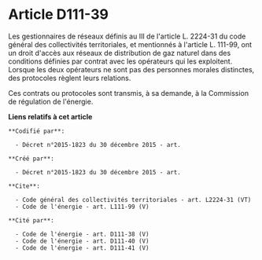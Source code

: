 # Article D111-39

Les gestionnaires de réseaux définis au III de l'article L. 2224-31 du code général des collectivités territoriales, et
mentionnés à l'article L. 111-99, ont un droit d'accès aux réseaux de distribution de gaz naturel dans des conditions
définies par contrat avec les opérateurs qui les exploitent. Lorsque les deux opérateurs ne sont pas des personnes morales
distinctes, des protocoles règlent leurs relations. 

Ces contrats ou protocoles sont transmis, à sa demande, à la Commission de régulation de l'énergie.

**Liens relatifs à cet article**

	**Codifié par**:

	  - Décret n°2015-1823 du 30 décembre 2015 - art.

	**Créé par**:

	  - Décret n°2015-1823 du 30 décembre 2015 - art.

	**Cite**:

	  - Code général des collectivités territoriales - art. L2224-31 (VT)
	  - Code de l'énergie - art. L111-99 (V)

	**Cité par**:

	  - Code de l'énergie - art. D111-38 (V)
	  - Code de l'énergie - art. D111-40 (V)
	  - Code de l'énergie - art. D111-41 (V)
